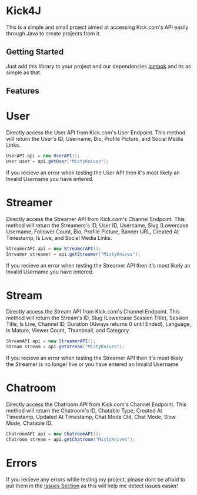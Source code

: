 # Kick4J
This is a simple and small project aimed at accessing Kick.com's API easily through Java to create projects from it.

## Getting Started
Just add this library to your project and our dependencies [lombok](https://projectlombok.org/) and its as simple as that.

## Features

# User
Directly access the User API from Kick.com's User Endpoint.
This method will return the User's ID, Username, Bio, Profile Picture, and Social Media Links.

```java
UserAPI api = new UserAPI();
User user = api.getUser("MistyKnives");
```

If you recieve an error when testing the User API then it's most likely an Invalid Username you have entered.

# Streamer
Directly access the Streamer API from Kick.com's Channel Endpoint.
This method will return the Streamers's ID, User ID, Username, Slug (Lowercase Username, Follower Count, Bio, Profile Picture, Banner URL, Created At Timestamp, Is Live, and Social Media Links.

```java
StreamerAPI api = new StreamerAPI();
Streamer streamer = api.getStreamer("MistyKnives");
```

If you recieve an error when testing the Streamer API then it's most likely an Invalid Username you have entered.

# Stream
Directly access the Stream API from Kick.com's Channel Endpoint.
This method will return the Stream's ID, Slug (Lowercase Session Title), Session Title, Is Live, Channel ID, Duration (Always returns 0 until Ended), Language, Is Mature, Viewer Count, Thumbnail, and Category.

```java
StreamAPI api = new StreamerAPI();
Stream stream = api.getStream("MistyKnives");
```

If you recieve an error when testing the Streamer API then it's most likely the Streamer is no longer live or you have entered an Invalid Username

# Chatroom
Directly access the Chatroom API from Kick.com's Channel Endpoint.
This method will return the Chatroom's ID, Chatable Type, Created At Timestamp, Updated At Timestamp, Chat Mode Old, Chat Mode, Slow Mode, Chatable ID.

```java
ChatroomAPI api = new ChatroomAPI();
Chatroom stream = api.getChatroom("MistyKnives");
```

# Errors
If you recieve any errors while testing my project, please dont be afraid to put them in the [Issues Section](https://github.com/MistyKnives/Kick4J/issues) as this will help me detect issues easier!
